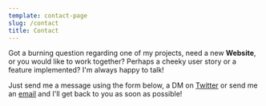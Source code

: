 ```yaml
---
template: contact-page
slug: /contact
title: Contact
---
```

Got a burning question regarding one of my projects, need a new **Website**, or you would like to work together? Perhaps a cheeky user story or a feature implemented? I'm always happy to talk!

Just send me a message using the form below, a DM on [Twitter](https://twitter.com/Exiled_Vegan) or send me an [email](mailto:exiledvegan@gmail.com) and I'll get back to you as soon as possible!
